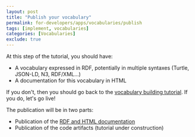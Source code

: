 ```yaml
---
layout: post
title: "Publish your vocabulary"
permalink: for-developers/apps/vocabularies/publish
tags: [implement, vocabularies]
categories: [Vocabularies]
exclude: true
---
```


At this step of the tutorial, you should have:
- A vocabulary expressed in RDF, potentially in multiple syntaxes (Turtle, JSON-LD, N3, RDF/XML...)
- A documentation for this vocabulary in HTML

If you don't, then you should go back to the [vocabulary building tutorial](/for-developers/apps/vocabularies/create). If you do, let's go live!

The publication will be in two parts:
- Publication of the [RDF and HTML documentation](/for-developers/apps/vocabularies/publish/rdf)
- Publication of the code artifacts (tutorial under construction)
